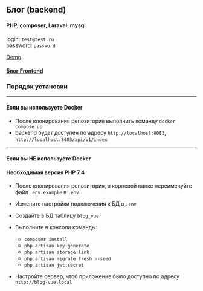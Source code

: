 ## Блог (backend)

#### PHP, composer, Laravel, mysql

login: `test@test.ru`  
password: `password`

[Demo](https://site5.ksv-test.ru/).

#### [Блог Frontend](https://github.com/ksv180384/blog_vue_frontend)

### Порядок установки 

---

#### Если вы используете Docker

- После клонирования репозитория выполнить команду `docker compose up`
- backend будет доступен по адресу `http://localhost:8083`, `http://localhost:8083/api/v1/index`

---

#### Если вы НЕ используете Docker

#### Необходимая версия PHP 7.4
- После клонирования репозитория, в корневой папке переименуйте файл `.env.example` в `.env`
- Измените настройки подключения к БД в `.env`
- Создайте в БД таблицу `blog_vue`
- Выполните в консоли команды:
  - `composer install`  
  - `php artisan key:generate`  
  - `php artisan storage:link`  
  - `php artisan migrate:fresh --seed`  
  - `php artisan jwt:secret`
  
- Настройте сервер, чтоб приложение было доступно по адресу `http://blog-vue.local`

